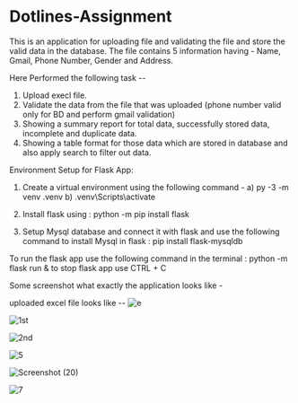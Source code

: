 # Dotlines-Assignment

This is an application for uploading file and validating the file and store the valid data in the database.
The file contains 5 information having - Name, Gmail, Phone Number, Gender and Address.

Here Performed the following task -- 
1. Upload execl file.
2. Validate the data from the file that was uploaded (phone number valid only for BD and perform gmail validation)
3. Showing a summary report for total data, successfully stored data, incomplete and duplicate data.
4. Showing a table format for those data which are stored in database and also apply search to filter out data.

Environment Setup for Flask App:

1. Create a virtual environment using the following command - 
   a) py -3 -m venv .venv
   b) .venv\Scripts\activate
  
2. Install flask using : python -m pip install flask
3. Setup Mysql database and connect it with flask and use the following command to install Mysql in flask : pip install flask-mysqldb

To run the flask app use the following command in the terminal : python -m flask run & to stop flask app use CTRL + C


Some screenshot what exactly the application looks like - 

uploaded excel file looks like -- 
![e](https://user-images.githubusercontent.com/88210205/229894881-b471debc-7bc7-4585-b3d2-55b904bbab41.PNG)


![1st](https://user-images.githubusercontent.com/88210205/229893084-55ac9e38-705f-4de3-907d-59f5a481ee91.PNG)


![2nd](https://user-images.githubusercontent.com/88210205/229893142-588dd027-ecba-4e16-981d-a0b78400a682.PNG)


![5](https://user-images.githubusercontent.com/88210205/229893207-6b5141c2-6bb8-4ec1-b1b1-149b4f58d0b3.PNG)


![Screenshot (20)](https://user-images.githubusercontent.com/88210205/229893290-b7d0b160-b7c4-448e-aa17-e600b841ee50.png)


![7](https://user-images.githubusercontent.com/88210205/229893376-38d97356-d670-4efb-a638-329025ee3e01.png)
